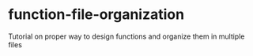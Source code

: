 # function-file-organization
Tutorial on proper way to design functions and organize them in multiple files
